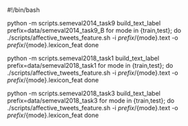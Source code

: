 #!/bin/bash

python -m scripts.semeval2014_task9 build_text_label
prefix=data/semeval2014_task9_B
for mode in {train,test}; do
    ./scripts/affective_tweets_feature.sh -i ${prefix}/${mode}.text -o ${prefix}/${mode}.lexicon_feat
done

python -m scripts.semeval2018_task1 build_text_label
prefix=data/semeval2018_task1
for mode in {train,test}; do
    ./scripts/affective_tweets_feature.sh -i ${prefix}/${mode}.text -o ${prefix}/${mode}.lexicon_feat
done

python -m scripts.semeval2018_task3 build_text_label
prefix=data/semeval2018_task3
for mode in {train,test}; do
    ./scripts/affective_tweets_feature.sh -i ${prefix}/${mode}.text -o ${prefix}/${mode}.lexicon_feat
done


